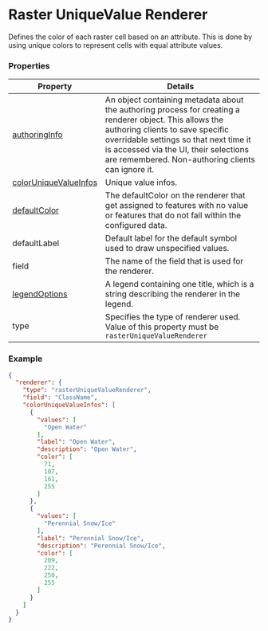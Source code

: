 # Raster UniqueValue Renderer

Defines the color of each raster cell based on an attribute. This is done by using unique colors to represent cells with equal attribute values.

### Properties

| Property | Details
| --- | ---
| [authoringInfo](authoringInfo.md) | An object containing metadata about the authoring process for creating a renderer object. This allows the authoring clients to save specific overridable settings so that next time it is accessed via the UI, their selections are remembered. Non-authoring clients can ignore it.
| [colorUniqueValueInfos](colorUniqueValueInfo.md) | Unique value infos.
| [defaultColor](color.md) | The defaultColor on the renderer that get assigned to features with no value or features that do not fall within the configured data.
| defaultLabel | Default label for the default symbol used to draw unspecified values.
| field | The name of the field that is used for the renderer.
| [legendOptions](rendererLegendOptions.md) | A legend containing one title, which is a string describing the renderer in the legend.
| type | Specifies the type of renderer used.<br>Value of this property must be `rasterUniqueValueRenderer`


### Example

```json
{
  "renderer": {
    "type": "rasterUniqueValueRenderer",
    "field": "ClassName",
    "colorUniqueValueInfos": [
      {
        "values": [
          "Open Water"
        ],
        "label": "Open Water",
        "description": "Open Water",
        "color": [
          71,
          107,
          161,
          255
        ]
      },
      {
        "values": [
          "Perennial Snow/Ice"
        ],
        "label": "Perennial Snow/Ice",
        "description": "Perennial Snow/Ice",
        "color": [
          209,
          222,
          250,
          255
        ]
      }
    ]
  }
}
```

